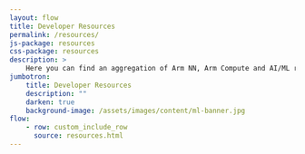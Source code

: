 ```yaml
---
layout: flow
title: Developer Resources
permalink: /resources/
js-package: resources
css-package: resources
description: >
    Here you can find an aggregation of Arm NN, Arm Compute and AI/ML related presentations, videos and other resources.
jumbotron:
    title: Developer Resources
    description: ""
    darken: true
    background-image: /assets/images/content/ml-banner.jpg
flow:
    - row: custom_include_row
      source: resources.html
---
```

